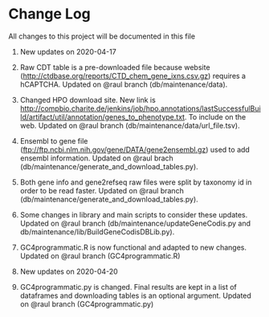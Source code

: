 # Change Log

All changes to this project will be documented in this file

1. New updates on 2020-04-17

  1. Raw CDT table is a pre-downloaded file because website (http://ctdbase.org/reports/CTD_chem_gene_ixns.csv.gz) requires a hCAPTCHA. Updated on @raul branch (db/maintenance/data).

  2. Changed HPO download site. New link is http://compbio.charite.de/jenkins/job/hpo.annotations/lastSuccessfulBuild/artifact/util/annotation/genes_to_phenotype.txt. To include on the web. Updated on @raul branch (db/maintenance/data/url_file.tsv).

  3. Ensembl to gene file (ftp://ftp.ncbi.nlm.nih.gov/gene/DATA/gene2ensembl.gz) used to add ensembl information. Updated on @raul brach (db/maintenance/generate_and_download_tables.py).

  4. Both gene info and gene2refseq raw files were split by taxonomy id in order to be read faster. Updated on @raul branch (db/maintenance/generate_and_download_tables.py).

  5. Some changes in library and main scripts to consider these updates. Updated on @raul branch (db/maintenance/updateGeneCodis.py and db/maintenance/lib/BuildGeneCodisDBLib.py).

  6. GC4programmatic.R is now functional and adapted to new changes. Updated on @raul branch (GC4programmatic.R)

2. New updates on 2020-04-20

  1. GC4programmatic.py is changed. Final results are kept in a list of dataframes and downloading tables is an optional argument. Updated on @raul branch (GC4programmatic.py)
